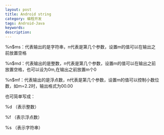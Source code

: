 ```yaml
---
layout: post
title: Android string
category: 编程开发
tags: Android-Java
keywords: 
description: 
---
```


%n\$ms：代表输出的是字符串，n代表是第几个参数，设置m的值可以在输出之前放置空格 

%n\$md：代表输出的是整数，n代表是第几个参数，设置m的值可以在输出之前放置空格，也可以设为0m,在输出之前放置m个0 

%n\$mf：代表输出的是浮点数，n代表是第几个参数，设置m的值可以控制小数位数，如m=2.2时，输出格式为00.00 

 

也可简单写成：

 

%d   （表示整数）

 

%f    （表示浮点数）

 

%s   （表示字符串）








